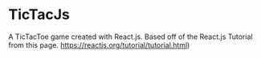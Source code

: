 # TicTacJs
A TicTacToe game created with React.js. Based off of the React.js Tutorial from this page. https://reactjs.org/tutorial/tutorial.html)
